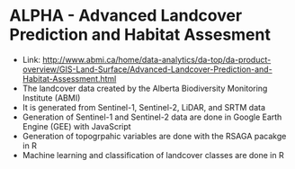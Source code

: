 # ALPHA - Advanced Landcover Prediction and Habitat Assesment
  - Link: http://www.abmi.ca/home/data-analytics/da-top/da-product-overview/GIS-Land-Surface/Advanced-Landcover-Prediction-and-Habitat-Assessment.html
  - The landcover data created by the Alberta Biodiversity Monitoring Institute (ABMI)
  - It is generated from Sentinel-1, Sentinel-2, LiDAR, and SRTM data
  - Generation of Sentinel-1 and Sentinel-2 data are done in Google Earth Engine (GEE) with JavaScript
  - Generation of topogrpahic variables are done with the RSAGA pacakge in R
  - Machine learning and classification of landcover classes are done in R

